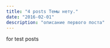 ```yaml
---
title: "4 posts Темы нету."
date: "2016-02-01"
description: "описание первого поста"
---
```

for test posts
